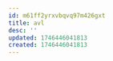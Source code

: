 ```yaml
---
id: m61ff2yrxvbqvq97m426gxt
title: avl
desc: ''
updated: 1746446041813
created: 1746446041813
---
```


